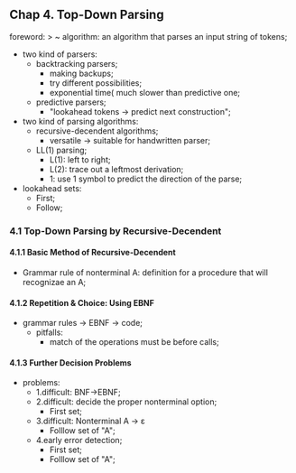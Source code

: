 ## Chap 4. Top-Down Parsing
foreword:
    > ~ algorithm: an algorithm that parses an input string of tokens;
- two kind of parsers:
    - backtracking parsers; 
        - making backups;
        - try different possibilities;
        - exponential time( much slower than predictive one;
    - predictive parsers;
        - "lookahead tokens -> predict next construction";
- two kind of parsing algorithms:
    - recursive-decendent algorithms;
        - versatile -> suitable for handwritten parser;
    - LL(1) parsing;
        - L(1): left to right;
        - L(2): trace out a leftmost derivation;
        - 1: use 1 symbol to predict the direction of the parse;
- lookahead sets:
    - First;
    - Follow;
### 4.1 Top-Down Parsing by Recursive-Decendent
#### 4.1.1 Basic Method of Recursive-Decendent
- Grammar rule of nonterminal A: definition for a procedure that will recognizae an A;
#### 4.1.2 Repetition & Choice: Using EBNF
 - grammar rules -> EBNF -> code;
    - pitfalls:
        - match of the operations must be before calls;
#### 4.1.3 Further Decision Problems
- problems:
    - 1.difficult: BNF->EBNF;
    - 2.difficult: decide the proper nonterminal option;
        - First set;
    - 3.difficult: Nonterminal A -> ε
        - Folllow set of "A";
    - 4.early error detection;
        - First set;
        - Folllow set of "A";